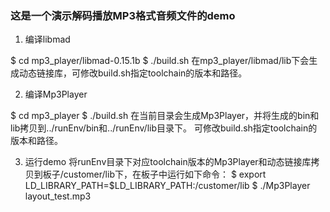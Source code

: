 ### 这是一个演示解码播放MP3格式音频文件的demo

   1. 编译libmad

   $ cd mp3_player/libmad-0.15.1b
   $ ./build.sh
   在mp3_player/libmad/lib下会生成动态链接库，可修改build.sh指定toolchain的版本和路径。

   2. 编译Mp3Player

   $ cd mp3_player
   $ ./build.sh
   在当前目录会生成Mp3Player，并将生成的bin和lib拷贝到../runEnv/bin和../runEnv/lib目录下。
   可修改build.sh指定toolchain的版本和路径。

   3. 运行demo
   将runEnv目录下对应toolchain版本的Mp3Player和动态链接库拷贝到板子/customer/lib下，在板子中运行如下命令：
   $ export LD_LIBRARY_PATH=$LD_LIBRARY_PATH:/customer/lib
   $ ./Mp3Player layout_test.mp3

